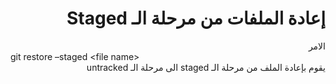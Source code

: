 # <div dir="rtl">إعادة الملفات من مرحلة الـ Staged</div>

<div dir="rtl">
الامر
<div dir="ltr">
git restore –staged &ltfile name&gt
</div>
يقوم بإعادة الملف من مرحلة الـ staged الى مرحلة الـ untracked
</div>